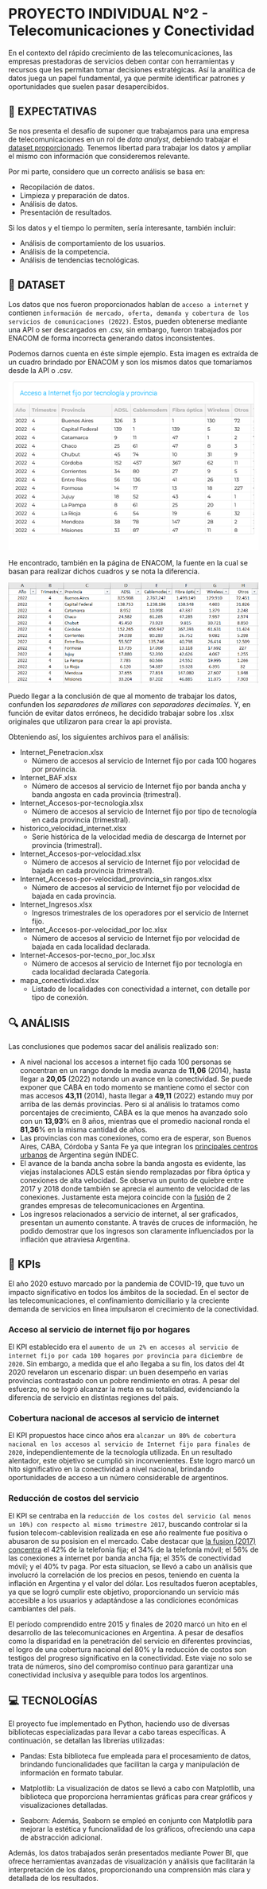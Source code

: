 # PROYECTO INDIVIDUAL N°2 - Telecomunicaciones y Conectividad

En el contexto del rápido crecimiento de las telecomunicaciones, las empresas prestadoras de servicios deben contar con herramientas y recursos que les permitan tomar decisiones estratégicas. Así la analítica de datos juega un papel fundamental, ya que permite identificar patrones y oportunidades que suelen pasar desapercibidos.


## 👀 EXPECTATIVAS 
Se nos presenta el desafío de suponer que trabajamos para una empresa de telecomunicaciones en un rol de *data analyst*, debiendo trabajar el [dataset proporcionado](https://datosabiertos.enacom.gob.ar/dashboards/20000/acceso-a-internet/). Tenemos libertad para trabajar los datos y ampliar el mismo con información que consideremos relevante.

Por mi parte, considero que un correcto análisis se basa en:
+ Recopilación de datos.
+ Limpieza y preparación de datos.
+ Análisis de datos.
+ Presentación de resultados.

Si los datos y el tiempo lo permiten, sería interesante, también incluir:
+ Análisis de comportamiento de los usuarios.
+ Análisis de la competencia.
+ Análisis de tendencias tecnológicas.

## 📂 DATASET
Los datos que nos fueron proporcionados hablan de `acceso a internet` y contienen `información de mercado, oferta, demanda y cobertura de los servicios de comunicaciones (2022)`. Estos, pueden obtenerse mediante una API o ser descargados en .csv, sin embargo, fueron trabajados por ENACOM de forma incorrecta generando datos inconsistentes.

Podemos darnos cuenta en éste simple ejemplo.
Esta imagen es extraída de un cuadro brindado por ENACOM y son los mismos datos que tomaríamos desde la API o .csv.

![Datos de ENACOM](_src/ENACOM_mal.png)

He encontrado, también en la página de ENACOM, la fuente en la cual se basan para realizar dichos cuadros y se nota la diferencia.

![Datos originales](_src/ENACOM_bien.png)

Puedo llegar a la conclusión de que al momento de trabajar los datos, confunden los *separadores de millares* con *separadores decimales*. Y, en función de evitar datos erróneos, he decidido trabajar sobre los .xlsx originales que utilizaron para crear la api provista.

Obteniendo así, los siguientes archivos para el análisis:
-   Internet_Penetracion.xlsx
    - Número de accesos al servicio de Internet fijo por cada 100 hogares por provincia.
-   Internet_BAF.xlsx
    - Número de accesos al servicio de Internet fijo por banda ancha y banda angosta en cada provincia (trimestral).
-   Internet_Accesos-por-tecnologia.xlsx
    - Número de accesos al servicio de Internet fijo por tipo de tecnología en cada provincia (trimestral).
-   historico_velocidad_internet.xlsx
    - Serie histórica de la velocidad media de descarga de Internet por provincia (trimestral).
-   Internet_Accesos-por-velocidad.xlsx
    - Número de accesos al servicio de Internet fijo por velocidad de bajada en cada provincia (trimestral).
-   Internet_Accesos-por-velocidad_provincia_sin rangos.xlsx
    - Número de accesos al servicio de Internet fijo por velocidad de bajada en cada provincia.
-   Internet_Ingresos.xlsx
    - Ingresos trimestrales de los operadores por el servicio de Internet fijo.
-   Internet_Accesos-por-velocidad_por loc.xlsx
    - Número de accesos al servicio de Internet fijo por velocidad de bajada en cada localidad declarada.
-   Internet-Accesos-por-tecno_por_loc.xlsx
    - Número de accesos al servicio de Internet fijo por tecnología en cada localidad declarada Categoría.
-   mapa_conectividad.xlsx
    - Listado de localidades con conectividad a internet, con detalle por tipo de conexión.

## 🔍 ANÁLISIS
Las conclusiones que podemos sacar del análisis realizado son:
-	A nivel nacional los accesos a internet fijo cada 100 personas se concentran en un rango donde la media avanza de **11,06** (2014), hasta llegar a **20,05** (2022) notando un avance en la conectividad. Se puede exponer que CABA en todo momento se mantiene como el sector con mas accesos **43,11** (2014), hasta llegar a **49,11** (2022) estando muy por arriba de las demás provincias. Pero si al análisis lo tratamos como porcentajes de crecimiento, CABA es la que menos ha avanzado solo con un **13,93**% en 8 años, mientras que el promedio nacional ronda el **81,36**% en la misma cantidad de años.
-	Las provincias con mas conexiones, como era de esperar, son Buenos Aires, CABA, Córdoba y Santa Fe ya que integran los [principales centros urbanos](https://www.argentina.gob.ar/pais/poblacion/centros) de Argentina según INDEC.
-	El avance de la banda ancha sobre la banda angosta es evidente, las viejas instalaciones ADLS están siendo remplazadas por fibra óptica y conexiones de alta velocidad. Se observa un punto de quiebre entre 2017 y 2018 donde también se aprecia el aumento de velocidad de las conexiones. Justamente esta mejora coincide con la [fusión]( https://www.enacom.gob.ar/institucional/enacom-aprobo-la-fusion-de-telecom-de-argentina-s-a--y-cablevision-s-a-_n1838) de 2 grandes empresas de telecomunicaciones en Argentina.
-	Los ingresos relacionados a servicio de internet, al ser graficados, presentan un aumento constante. A través de cruces de información, he podido demostrar que los ingresos son claramente influenciados por la inflación que atraviesa Argentina.

## 🚥  KPIs
El año 2020 estuvo marcado por la pandemia de COVID-19, que tuvo un impacto significativo en todos los ámbitos de la sociedad. En el sector de las telecomunicaciones, el confinamiento domiciliario y la creciente demanda de servicios en línea impulsaron el crecimiento de la conectividad.

### Acceso al servicio de internet fijo por hogares
El KPI establecido era el `aumento de un 2% en accesos al servicio de internet fijo por cada 100 hogares por provincia para diciembre de 2020`. Sin embargo, a medida que el año llegaba a su fin, los datos del 4t 2020 revelaron un escenario dispar: un buen desempeño en varias provincias contrastado con un pobre rendimiento en otras. A pesar del esfuerzo, no se logró alcanzar la meta en su totalidad, evidenciando la diferencia de servicio en distintas regiones del país.

### Cobertura nacional de accesos al servicio de internet
El KPI propuestos hace cinco años era `alcanzar un 80% de cobertura nacional en los accesos al servicio de Internet fijo para finales de 2020`, independientemente de la tecnología utilizada. En un resultado alentador, este objetivo se cumplió sin inconvenientes. Este logro marcó un hito significativo en la conectividad a nivel nacional, brindando oportunidades de acceso a un número considerable de argentinos.

### Reducción de costos del servicio
El KPI se centraba en la `reducción de los costos del servicio (al menos un 10%) con respecto al mismo trimestre 2017`, buscando controlar si la fusion telecom-cablevision realizada en ese año realmente fue positiva o abusaron de su posision en el mercado. Cabe destacar que [la fusion (2017) concentra]( https://chequeado.com/el-explicador/fusion-telecom-cablevision-que-implica-y-como-se-llego-a-la-situacion-actual/) el 42% de la telefonía fija; el 34% de la telefonía móvil; el 56% de las conexiones a internet por banda ancha fija; el 35% de conectividad móvil; y el 40% tv paga. Por esta situacion, se llevó a cabo un análisis que involucró la correlación de los precios en pesos, teniendo en cuenta la inflación en Argentina y el valor del dólar. Los resultados fueron aceptables, ya que se logró cumplir este objetivo, proporcionando un servicio más accesible a los usuarios y adaptándose a las condiciones económicas cambiantes del país.


El período comprendido entre 2015 y finales de 2020 marcó un hito en el desarrollo de las telecomunicaciones en Argentina. A pesar de desafíos como la disparidad en la penetración del servicio en diferentes provincias, el logro de una cobertura nacional del 80% y la reducción de costos son testigos del progreso significativo en la conectividad. Este viaje no solo se trata de números, sino del compromiso continuo para garantizar una conectividad inclusiva y asequible para todos los argentinos.



## 💻 TECNOLOGÍAS
El proyecto fue implementado en Python, haciendo uso de diversas bibliotecas especializadas para llevar a cabo tareas específicas. A continuación, se detallan las librerías utilizadas:

+ Pandas: Esta biblioteca fue empleada para el procesamiento de datos, brindando funcionalidades que facilitan la carga y manipulación de información en formato tabular.

+ Matplotlib: La visualización de datos se llevó a cabo con Matplotlib, una biblioteca que proporciona herramientas gráficas para crear gráficos y visualizaciones detalladas.

+ Seaborn: Además, Seaborn se empleó en conjunto con Matplotlib para mejorar la estética y funcionalidad de los gráficos, ofreciendo una capa de abstracción adicional.

Además, los datos trabajados serán presentados mediante Power BI, que ofrece herramientas avanzadas de visualización y análisis que facilitarán la interpretación de los datos, proporcionando una comprensión más clara y detallada de los resultados.
